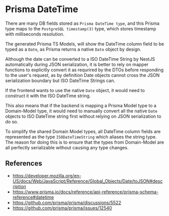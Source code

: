 # Prisma DateTime
There are many DB fields stored as `Prisma DateTime type`, and this Prisma type maps to the `PostgreSQL timestamp(3)` type, which stores timestamp with milliseconds resolution.

The generated Prisma TS Models, will show the DateTime column field to be typed as a `Date`, as Prisma returns a native `Date` object by design.

Although the date can be converted to a ISO DateTime String by NestJS automatically during JSON serialization, it is better to rely on mapper functions to explicitly convert it as requrired by the DTOs before responding to the user's request, as by definition Date objects cannot cross the JSON serialization boundary but ISO DateTime Strings can.

If the frontend wants to use the native `Date` object, it would need to construct it with the ISO DateTime string.

This also means that if the backend is mapping a Prisma Model type to a Domain-Model type, it would need to manually convert all the native `Date` objects to ISO DateTime string first without relying on JSON serialization to do so.

To simplify the shared Domain Model types, all DateTime column fields are represented as the type `ISODateTimeString` which aliases the string type. The reason for doing this is to ensure that the types from Domain-Model are all perfectly serializable without causing any type changes.


## References
- <https://developer.mozilla.org/en-US/docs/Web/JavaScript/Reference/Global_Objects/Date/toJSON#description>
- <https://www.prisma.io/docs/reference/api-reference/prisma-schema-reference#datetime>
- <https://github.com/prisma/prisma/discussions/5522>
- <https://github.com/prisma/prisma/issues/12540>